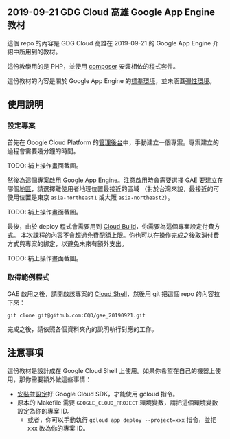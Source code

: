 ## 2019-09-21 GDG Cloud 高雄 Google App Engine 教材

這個 repo 的內容是 GDG Cloud 高雄在 2019-09-21 的 Google App Engine
介紹中所用到的教材。

這份教學用的是 PHP，並使用 [composer](https://getcomposer.org/) 安裝相依的程式套件。

這份教材的內容是關於 Google App Engine 的[標準環境](https://cloud.google.com/appengine/docs/standard/)，並未涵蓋[彈性環境](https://cloud.google.com/appengine/docs/flexible/)。

## 使用說明

### 設定專案
首先在 Google Cloud Platform 的[管理後台](https://console.cloud.google.com)中，手動建立一個專案。專案建立的過程會需要幾分鐘的時間。

TODO: 補上操作畫面截圖。

然後為這個專案[啟用 Google App Engine](https://console.cloud.google.com/appengine)。注意啟用時會需要選擇
GAE 要建立在哪個[地區](https://cloud.google.com/compute/docs/regions-zones)，請選擇離使用者地理位置最接近的區域
（對於台灣來說，最接近的可使用位置是東京 `asia-northeast1` 或大阪 `asia-northeast2`）。

TODO: 補上操作畫面截圖。

最後，由於 deploy 程式會需要用到 [Cloud Build](https://cloud.google.com/cloud-build/)，你需要為這個專案設定付費方式。
本次課程的內容不會超過免費配額上限。你也可以在操作完成之後取消付費方式與專案的綁定，以避免未來有額外支出。

TODO: 補上操作畫面截圖。

### 取得範例程式

GAE 啟用之後，請開啟該專案的 [Cloud Shell](https://console.cloud.google.com/cloudshell/editor?shellonly=true)，然後用 git 把這個 repo 的內容拉下來：

```shell
git clone git@github.com:CQD/gae_20190921.git
```

完成之後，請依照各個資料夾內的說明執行對應的工作。

## 注意事項

這份教材是設計成在 Google Cloud Shell 上使用。如果你希望在自己的機器上使用，那你需要額外做這些事情：

- [安裝](https://cloud.google.com/sdk/install)並[設定](https://cloud.google.com/sdk/docs/initializing)好 Google Cloud SDK，才能使用 gcloud 指令。
- 原本的 Makefile 需要 `GOOGLE_CLOUD_PROJECT` 環境變數，請把這個環境變數設定為你的專案 ID。
  - 或者，你可以手動執行 `gcloud app deploy --project=xxx` 指令，並把 xxx 改為你的專案 ID。



